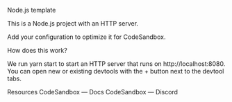 Node.js template


This is a Node.js project with an HTTP server.

Add your configuration to optimize it for CodeSandbox.

How does this work?


We run yarn start to start an HTTP server that runs on http://localhost:8080. You can open new or existing devtools with the + button next to the devtool tabs.

Resources
CodeSandbox — Docs
CodeSandbox — Discord
